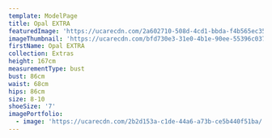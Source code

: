 ```yaml
---
template: ModelPage
title: Opal EXTRA
featuredImage: 'https://ucarecdn.com/2a602710-508d-4cd1-bbda-f4b565ec35dd/'
imageThumbnail: 'https://ucarecdn.com/bfd730e3-31e0-4b1e-90ee-55396c0375c6/'
firstName: Opal EXTRA
collection: Extras
height: 167cm
measurementType: bust
bust: 86cm
waist: 68cm
hips: 86cm
size: 8-10
shoeSize: '7'
imagePortfolio:
  - image: 'https://ucarecdn.com/2b2d153a-c1de-44a6-a73b-ce5b440f51ba/'
---
```


